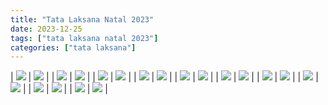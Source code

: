 ```yaml
---
title: "Tata Laksana Natal 2023"
date: 2023-12-25
tags: ["tata laksana natal 2023"]
categories: ["tata laksana"]
---
```


| ![](/img/tatalaksananatal23.avif) | ![](/img/tatalaksananatal231.avif) | 
| ![](/img/tatalaksananatal232.avif) | ![](/img/tatalaksananatal233.avif) | 
| ![](/img/tatalaksananatal234.avif) | ![](/img/tatalaksananatal235.avif) | 
| ![](/img/tatalaksananatal236.avif) | ![](/img/tatalaksananatal237.avif) | 
| ![](/img/tatalaksananatal238.avif) | ![](/img/tatalaksananatal239.avif) | 
| ![](/img/tatalaksananatal2310.avif) | ![](/img/tatalaksananatal2311.avif) | 
| ![](/img/tatalaksananatal2312.avif) | ![](/img/tatalaksananatal2313.avif) | 
| ![](/img/tatalaksananatal2314.avif) | ![](/img/tatalaksananatal2315.avif) | 
| ![](/img/tatalaksananatal2316.avif) | ![](/img/tatalaksananatal2317.avif) | 
| ![](/img/tatalaksananatal2318.avif) | ![](/img/tatalaksananatal2319.avif) | 
